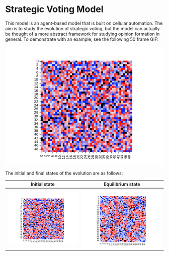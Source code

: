 # Strategic Voting Model

This model is an agent-based model that is built on cellular automation. The aim is to study the evolution of strategic voting, but
the model can actually be thought of a more abstract framework for studying opinion formation in general. To demonstrate with an
example, see the following 50 frame GIF:

![Evolution of strategic voting](img/evolution.gif)

The initial and final states of the evolution are as follows:

Initial state             |  Equilibrium state
:-------------------------:|:-------------------------:
![Initial state](img/1.png)  |  ![Initial state](img/50.png)
